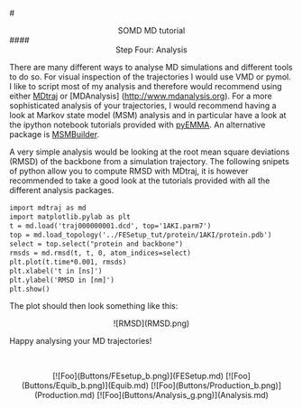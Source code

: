 #<center>SOMD MD tutorial</center>
####<center>Step Four: Analysis </center>

There are many different ways to analyse MD simulations and different tools to do so. For visual inspection of the trajectories I would use VMD or pymol. I like to script most of my analysis and therefore would recommend using either [MDtraj](http://www.mdtraj.org/1.7.2) or [MDAnalysis] (http://www.mdanalysis.org). For a more sophisticated analysis of your trajectories, I would recommend having a look at Markov state model (MSM) analysis and in particular have a look at the ipython notebook tutorials provided with [pyEMMA](http://emma-project.org/latest/). An alternative package is [MSMBuilder](http://www.mdanalysis.org).

A very simple analysis would be looking at the root mean square deviations (RMSD) of the backbone from a simulation trajectory. The following snipets of python allow you to compute RMSD with MDtraj, it is however recommended to take a good look at the tutorials provided with all the different analysis packages. 

```
import mdtraj as md
import matplotlib.pylab as plt
t = md.load('traj000000001.dcd', top='1AKI.parm7')
top = md.load_topology('../FESetup_tut/protein/1AKI/protein.pdb')
select = top.select("protein and backbone")
rmsds = md.rmsd(t, t, 0, atom_indices=select)  
plt.plot(t.time*0.001, rmsds)
plt.xlabel('t in [ns]')
plt.ylabel('RMSD in [nm]')
plt.show()
```

The plot should then look something like this:
<center>![RMSD](RMSD.png) </center>

Happy analysing your MD trajectories!


&nbsp;
&nbsp;
&nbsp;
<center>[![Foo](Buttons/FEsetup_b.png)](FESetup.md) [![Foo](Buttons/Equib_b.png)](Equib.md) [![Foo](Buttons/Production_b.png)](Production.md) [![Foo](Buttons/Analysis_g.png)](Analysis.md)</center>